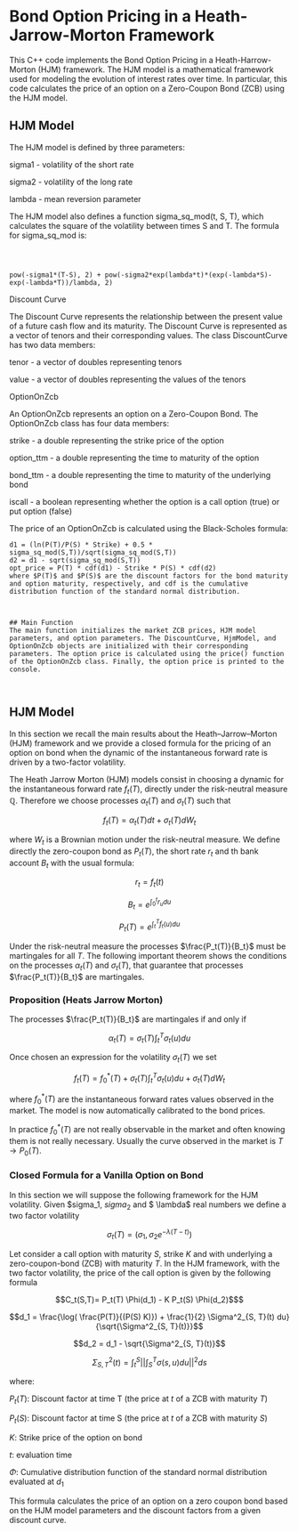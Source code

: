 # Bond Option Pricing in a Heath-Jarrow-Morton Framework

  

This C++ code implements the Bond Option Pricing in a Heath-Harrow-Morton (HJM) framework. The HJM model is a mathematical framework used for modeling the evolution of interest rates over time. In particular, this code calculates the price of an option on a Zero-Coupon Bond (ZCB) using the HJM model.

  

  

## HJM Model

  

The HJM model is defined by three parameters:

  

  

sigma1 - volatility of the short rate

  

sigma2 - volatility of the long rate

  

lambda - mean reversion parameter

  

The HJM model also defines a function sigma_sq_mod(t, S, T), which calculates the square of the volatility between times S and T. The formula for sigma_sq_mod is:

  

  

```

  

pow(-sigma1*(T-S), 2) + pow(-sigma2*exp(lambda*t)*(exp(-lambda*S)-exp(-lambda*T))/lambda, 2)
```

  

Discount Curve

  

The Discount Curve represents the relationship between the present value of a future cash flow and its maturity. The Discount Curve is represented as a vector of tenors and their corresponding values. The class DiscountCurve has two data members:

tenor - a vector of doubles representing tenors

  

value - a vector of doubles representing the values of the tenors

OptionOnZcb

An OptionOnZcb represents an option on a Zero-Coupon Bond. The OptionOnZcb class has four data members:

strike - a double representing the strike price of the option

 
option_ttm - a double representing the time to maturity of the option

  

bond_ttm - a double representing the time to maturity of the underlying bond

  

iscall - a boolean representing whether the option is a call option (true) or put option (false)

  

The price of an OptionOnZcb is calculated using the Black-Scholes formula:

```
d1 = (ln(P(T)/P(S) * Strike) + 0.5 * sigma_sq_mod(S,T))/sqrt(sigma_sq_mod(S,T))
d2 = d1 - sqrt(sigma_sq_mod(S,T))
opt_price = P(T) * cdf(d1) - Strike * P(S) * cdf(d2)
where $P(T)$ and $P(S)$ are the discount factors for the bond maturity and option maturity, respectively, and cdf is the cumulative distribution function of the standard normal distribution.

  

## Main Function
The main function initializes the market ZCB prices, HJM model parameters, and option parameters. The DiscountCurve, HjmModel, and OptionOnZcb objects are initialized with their corresponding parameters. The option price is calculated using the price() function of the OptionOnZcb class. Finally, the option price is printed to the console.

  
```
## HJM Model

In this section we recall the main results about the Heath–Jarrow–Morton (HJM) framework and we provide a closed formula for the pricing of an option on bond when the dynamic of the instantaneous forward rate is driven by a two-factor volatility.

The Heath Jarrow Morton (HJM) models consist in choosing a dynamic for the instantaneous forward rate $f_t(T)$, directly under the risk-neutral measure $\mathbb{Q}$. Therefore we choose processes $\alpha_t(T)$ and $\sigma_t(T)$ such that
```math
f_t(T)= \alpha_t(T) dt +\sigma_t(T) dW_t
```
where $W_t$ is a Brownian motion under the risk-neutral measure. We  define directly the zero-coupon bond as $P_t(T)$, the short rate $r_t$ and th bank account $B_t$ with the usual formula:
```math
r_t = f_t(t)
```
```math
B_t = e^{\int_0^t r_u du}
```
```math
P_t(T) = e^{\int_t^Tf_t(u) du}
```
 Under the risk-neutral measure the processes $\frac{P_t(T)}{B_t}$ must be martingales for all $T$. The following important theorem shows the conditions on the processes $\alpha_t(T)$ and $\sigma_t(T)$, that guarantee that processes $\frac{P_t(T)}{B_t}$ are martingales.
### Proposition (Heats Jarrow Morton)
The processes $\frac{P_t(T)}{B_t}$ are martingales if and only if
```math
	\alpha_t(T)= \sigma_t(T) \int_t^T \sigma_t(u) du
```

Once chosen an expression for the volatility $\sigma_t(T)$ we set
```math
f_t(T)= f^*_0(T)+ \sigma_t(T) \int_t^T \sigma_t(u) du +\sigma_t(T) dW_t
```
where $f^*_0(T)$ are the instantaneous forward rates values observed in the market. The model is now automatically calibrated to the bond prices.

In practice $f^*_0(T)$ are not really observable in the market and often knowing them is not really necessary. Usually the curve observed in the market is $T \rightarrow P_0(T)$. 

### Closed Formula for a Vanilla Option on Bond
In this section we will suppose the following framework for the HJM volatility. Given $sigma_1, $sigma_2$ and $ \lambda$ real numbers we define a two factor volatility
```math
\sigma_t(T) = ( \sigma_1, \sigma_2 e^{-\lambda(T-t)})
```

Let consider a call option with maturity $S$, strike $K$ and with underlying a zero-coupon-bond (ZCB) with maturity $T$. In the HJM framework, with the two factor volatility, the price of the call option is given by the following formula 
```math
C_t(S,T)= P_t(T) \Phi(d_1) - K P_t(S) \Phi(d_2)$
```
```math
d_1 = \frac{\log( \frac{P(T)}{(P(S) K)}) + \frac{1}{2} \Sigma^2_{S, T}(t) du}{\sqrt{\Sigma^2_{S, T}(t)}}
```
```math
d_2 = d_1 - \sqrt{\Sigma^2_{S, T}(t)}
```
```math
\Sigma^2_{S, T}(t) = \int_t^S|| \int_S^T\sigma(s, u) du||^2 ds
```
where:

$P_t(T)$: Discount factor at time T (the price at $t$ of a ZCB with maturity $T$)

$P_t(S)$: Discount factor at time S (the price at $t$ of a ZCB with maturity $S$)

$K$: Strike price of the option on bond

$t$: evaluation time

$\Phi$: Cumulative distribution function of the standard normal distribution evaluated at $d_1$





This formula calculates the price of an option on a zero coupon bond based on the HJM model parameters and the discount factors from a given discount curve.